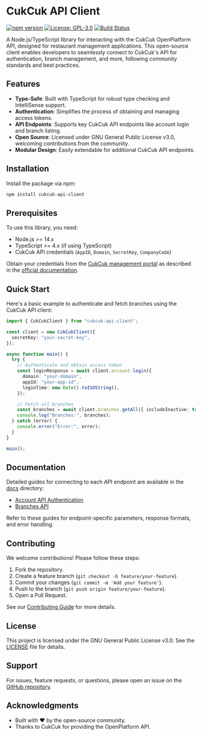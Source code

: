 # CukCuk API Client

[![npm version](https://badge.fury.io/js/cukcuk-api-client.svg)](https://badge.fury.io/js/cukcuk-api-client)
[![License: GPL-3.0](https://img.shields.io/badge/License-GPL%203.0-blue.svg)](https://www.gnu.org/licenses/gpl-3.0)
[![Build Status](https://travis-ci.com/tronghieu/CukCuk-api-client.svg?branch=main)](https://travis-ci.com/tronghieu/CukCuk-api-client)

A Node.js/TypeScript library for interacting with the CukCuk OpenPlatform API, designed for restaurant management applications. This open-source client enables developers to seamlessly connect to CukCuk's API for authentication, branch management, and more, following community standards and best practices.

## Features

- **Type-Safe**: Built with TypeScript for robust type checking and IntelliSense support.
- **Authentication**: Simplifies the process of obtaining and managing access tokens.
- **API Endpoints**: Supports key CukCuk API endpoints like account login and branch listing.
- **Open Source**: Licensed under GNU General Public License v3.0, welcoming contributions from the community.
- **Modular Design**: Easily extendable for additional CukCuk API endpoints.

## Installation

Install the package via npm:

```bash
npm install cukcuk-api-client
```

## Prerequisites

To use this library, you need:

- Node.js >= 14.x
- TypeScript >= 4.x (if using TypeScript)
- CukCuk API credentials (`AppID`, `Domain`, `SecretKey`, `CompanyCode`)

Obtain your credentials from the [CukCuk management portal](https://cukcuk.vn) as described in the [official documentation](https://cukcuk.vn/articles/index.html).

## Quick Start

Here's a basic example to authenticate and fetch branches using the CukCuk API client:

```typescript
import { CukCukClient } from "cukcuk-api-client";

const client = new CukCukClient({
  secretKey: "your-secret-key",
});

async function main() {
  try {
    // Authenticate and obtain access token
    const loginResponse = await client.account.login({
      domain: "your-domain",
      appId: "your-app-id",
      loginTime: new Date().toISOString(),
    });

    // Fetch all branches
    const branches = await client.branches.getAll({ includeInactive: true });
    console.log("Branches:", branches);
  } catch (error) {
    console.error("Error:", error);
  }
}

main();
```

## Documentation

Detailed guides for connecting to each API endpoint are available in the [docs](./docs) directory:

- [Account API Authentication](./docs/account-api.md)
- [Branches API](./docs/branches-api.md)

Refer to these guides for endpoint-specific parameters, response formats, and error handling.

## Contributing

We welcome contributions! Please follow these steps:

1. Fork the repository.
2. Create a feature branch (`git checkout -b feature/your-feature`).
3. Commit your changes (`git commit -m 'Add your feature'`).
4. Push to the branch (`git push origin feature/your-feature`).
5. Open a Pull Request.

See our [Contributing Guide](./CONTRIBUTING.md) for more details.

## License

This project is licensed under the GNU General Public License v3.0. See the [LICENSE](./LICENSE) file for details.

## Support

For issues, feature requests, or questions, please open an issue on the [GitHub repository](https://github.com/tronghieu/CukCuk-api-client/issues).

## Acknowledgments

- Built with ❤️ by the open-source community.
- Thanks to CukCuk for providing the OpenPlatform API.
